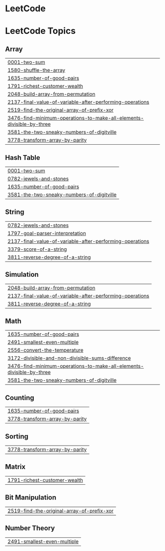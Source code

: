 # LeetCode
<!---LeetCode Topics Start-->
# LeetCode Topics
## Array
|  |
| ------- |
| [0001-two-sum](https://github.com/Guhanfozzy/LeetCode/tree/master/0001-two-sum) |
| [1580-shuffle-the-array](https://github.com/Guhanfozzy/LeetCode/tree/master/1580-shuffle-the-array) |
| [1635-number-of-good-pairs](https://github.com/Guhanfozzy/LeetCode/tree/master/1635-number-of-good-pairs) |
| [1791-richest-customer-wealth](https://github.com/Guhanfozzy/LeetCode/tree/master/1791-richest-customer-wealth) |
| [2048-build-array-from-permutation](https://github.com/Guhanfozzy/LeetCode/tree/master/2048-build-array-from-permutation) |
| [2137-final-value-of-variable-after-performing-operations](https://github.com/Guhanfozzy/LeetCode/tree/master/2137-final-value-of-variable-after-performing-operations) |
| [2519-find-the-original-array-of-prefix-xor](https://github.com/Guhanfozzy/LeetCode/tree/master/2519-find-the-original-array-of-prefix-xor) |
| [3476-find-minimum-operations-to-make-all-elements-divisible-by-three](https://github.com/Guhanfozzy/LeetCode/tree/master/3476-find-minimum-operations-to-make-all-elements-divisible-by-three) |
| [3581-the-two-sneaky-numbers-of-digitville](https://github.com/Guhanfozzy/LeetCode/tree/master/3581-the-two-sneaky-numbers-of-digitville) |
| [3778-transform-array-by-parity](https://github.com/Guhanfozzy/LeetCode/tree/master/3778-transform-array-by-parity) |
## Hash Table
|  |
| ------- |
| [0001-two-sum](https://github.com/Guhanfozzy/LeetCode/tree/master/0001-two-sum) |
| [0782-jewels-and-stones](https://github.com/Guhanfozzy/LeetCode/tree/master/0782-jewels-and-stones) |
| [1635-number-of-good-pairs](https://github.com/Guhanfozzy/LeetCode/tree/master/1635-number-of-good-pairs) |
| [3581-the-two-sneaky-numbers-of-digitville](https://github.com/Guhanfozzy/LeetCode/tree/master/3581-the-two-sneaky-numbers-of-digitville) |
## String
|  |
| ------- |
| [0782-jewels-and-stones](https://github.com/Guhanfozzy/LeetCode/tree/master/0782-jewels-and-stones) |
| [1797-goal-parser-interpretation](https://github.com/Guhanfozzy/LeetCode/tree/master/1797-goal-parser-interpretation) |
| [2137-final-value-of-variable-after-performing-operations](https://github.com/Guhanfozzy/LeetCode/tree/master/2137-final-value-of-variable-after-performing-operations) |
| [3379-score-of-a-string](https://github.com/Guhanfozzy/LeetCode/tree/master/3379-score-of-a-string) |
| [3811-reverse-degree-of-a-string](https://github.com/Guhanfozzy/LeetCode/tree/master/3811-reverse-degree-of-a-string) |
## Simulation
|  |
| ------- |
| [2048-build-array-from-permutation](https://github.com/Guhanfozzy/LeetCode/tree/master/2048-build-array-from-permutation) |
| [2137-final-value-of-variable-after-performing-operations](https://github.com/Guhanfozzy/LeetCode/tree/master/2137-final-value-of-variable-after-performing-operations) |
| [3811-reverse-degree-of-a-string](https://github.com/Guhanfozzy/LeetCode/tree/master/3811-reverse-degree-of-a-string) |
## Math
|  |
| ------- |
| [1635-number-of-good-pairs](https://github.com/Guhanfozzy/LeetCode/tree/master/1635-number-of-good-pairs) |
| [2491-smallest-even-multiple](https://github.com/Guhanfozzy/LeetCode/tree/master/2491-smallest-even-multiple) |
| [2556-convert-the-temperature](https://github.com/Guhanfozzy/LeetCode/tree/master/2556-convert-the-temperature) |
| [3172-divisible-and-non-divisible-sums-difference](https://github.com/Guhanfozzy/LeetCode/tree/master/3172-divisible-and-non-divisible-sums-difference) |
| [3476-find-minimum-operations-to-make-all-elements-divisible-by-three](https://github.com/Guhanfozzy/LeetCode/tree/master/3476-find-minimum-operations-to-make-all-elements-divisible-by-three) |
| [3581-the-two-sneaky-numbers-of-digitville](https://github.com/Guhanfozzy/LeetCode/tree/master/3581-the-two-sneaky-numbers-of-digitville) |
## Counting
|  |
| ------- |
| [1635-number-of-good-pairs](https://github.com/Guhanfozzy/LeetCode/tree/master/1635-number-of-good-pairs) |
| [3778-transform-array-by-parity](https://github.com/Guhanfozzy/LeetCode/tree/master/3778-transform-array-by-parity) |
## Sorting
|  |
| ------- |
| [3778-transform-array-by-parity](https://github.com/Guhanfozzy/LeetCode/tree/master/3778-transform-array-by-parity) |
## Matrix
|  |
| ------- |
| [1791-richest-customer-wealth](https://github.com/Guhanfozzy/LeetCode/tree/master/1791-richest-customer-wealth) |
## Bit Manipulation
|  |
| ------- |
| [2519-find-the-original-array-of-prefix-xor](https://github.com/Guhanfozzy/LeetCode/tree/master/2519-find-the-original-array-of-prefix-xor) |
## Number Theory
|  |
| ------- |
| [2491-smallest-even-multiple](https://github.com/Guhanfozzy/LeetCode/tree/master/2491-smallest-even-multiple) |
<!---LeetCode Topics End-->